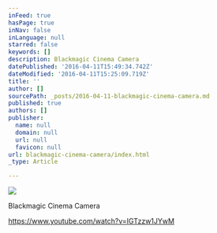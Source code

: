```yaml
---
inFeed: true
hasPage: true
inNav: false
inLanguage: null
starred: false
keywords: []
description: Blackmagic Cinema Camera
datePublished: '2016-04-11T15:49:34.742Z'
dateModified: '2016-04-11T15:25:09.719Z'
title: ''
author: []
sourcePath: _posts/2016-04-11-blackmagic-cinema-camera.md
published: true
authors: []
publisher:
  name: null
  domain: null
  url: null
  favicon: null
url: blackmagic-cinema-camera/index.html
_type: Article

---
```

![](https://the-grid-user-content.s3-us-west-2.amazonaws.com/ba91190f-481a-4e2f-a144-5836d27c58e8.jpg)

Blackmagic Cinema Camera

  
https://www.youtube.com/watch?v=IGTzzw1JYwM